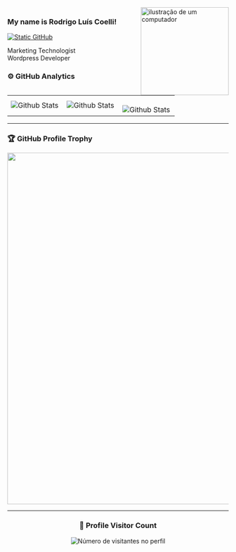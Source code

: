 <img src="https://github.com/devcoelli/imagens/blob/main/computer-illustration.png" alt="ilustração de um computador" min-width="400px" max-width="200px" width="200px" align="right">

### My name is Rodrigo Luís Coelli!
<a href="https://devcoelli.github.io/about/index.html">
<img src="https://img.shields.io/static/v1?label=Overview&message=devcoelli&color=f8efd4&style=for-the-badge&logo=GitHub" alt="Static GitHub"></a>

<p>
Marketing Technologist<br/>
Wordpress Developer</p>

### ⚙️ GitHub Analytics

<table>
  <tr>
    <td>
      <img
        align="left"
        src="https://github-readme-stats.vercel.app/api?username=devcoelli&theme=dark&hide_border=false&include_all_commits=true"
        alt="Github Stats"
      />
    </td>
    <td>
      <img
        align="left"
        src="https://github-readme-stats.vercel.app/api/top-langs/?username=devcoelli&theme=dark&hide_border=false&include_all_commits=true&count_private=true&layout=compact"
        alt="Github Stats"
      />
    </td>
    <td>
      <br />
      <img
        align="left"
        src="https://github-readme-streak-stats.herokuapp.com/?user=devcoelli&theme=dark&hide_border=false"
        alt="Github Stats"
      />
    </td>
  </tr>
</table>

--- 

### 🏆 GitHub Profile Trophy

<p align="center">
  <a
    href="https://github.com/ryo-ma/github-profile-trophy"
    title="repositório de troféus"
  >
    <img
      width="800"
      src="https://github-profile-trophy.vercel.app/?username=devcoelli&column=8&theme=darkhub&no-frame=true&no-bg=true"
    />
  </a>
</p>

---

<div align="center">
  <h3><b>📍 Profile Visitor Count</b></h3>
</div>

<p align="center">
  <img
    src="https://profile-counter.glitch.me/devcoelli/count.svg"
    alt="Número de visitantes no perfil"
  />
</p>
